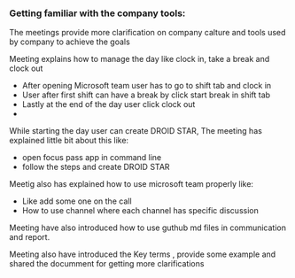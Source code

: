 ### Getting familiar with the company tools:

The meetings provide more clarification on company calture and tools used by company to achieve the goals
 
Meeting explains how to manage the day like clock in, take a break and clock out
  - After opening Microsoft team user has to go to shift tab and clock in 
  - User after first shift can have a break by click start break  in shift tab
  - Lastly at the end of the day user click clock out
  - 
While starting the day user can create DROID STAR, The meeting has explained little bit about this like:
  - open focus pass app in command line
  - follow the steps and create DROID STAR

Meetig also has explained how to use microsoft team properly like:
  - Like add some one on the call 
  - How to use channel where each channel has specific discussion

Meeting have also introduced how to use guthub md files in communication and report.

Meeting also have introduced the Key terms , provide some example and shared the documment for getting more clarifications
